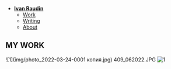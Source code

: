 - [**Ivan Raudin**](./index.md) <!-- Use `index.md` as well. `./` is a shortcut back to your home page `index.md` -->
    - [Work](work.md)
    - [Writing](writing.md)
    - [About](about.md)
## MY WORK

![1](img/photo_2022-03-24-0001 копия.jpg)
409_062022.JPG
![1](img/photo409_062022.JPG)
